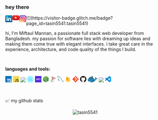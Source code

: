 ### hey there

<a href="https://www.linkedin.com/in/miftaul-mannan-tasin-566543107/">
  <img align="left" alt="Miftaul's LinkedIN" width="22px" src="icons/linkedin.png" />
</a>
<a href="https://www.youtube.com/channel/UClvrUclYSGX_MZPOF6ySG6A">
  <img align="left" alt="Miftaul's Instagram" width="22px" src="icons/youtube.png" />
</a>
<a href="https://www.instagram.com/mm_tasin/">
  <img align="left" alt="Miftaul's Instagram" width="22px" src="icons/instagram.png" />
</a>
![](https://visitor-badge.glitch.me/badge?page_id=tasin5541.tasin5541)

<br />

hi, I'm Miftaul Mannan, a passionate full stack web developer from Bangladesh. my passion for software lies with dreaming up ideas and making them come true with elegant interfaces. i take great care in the experience, architecture, and code quality of the things I build.

<br />

**languages and tools:**

<code><img height="20" src="icons/typescript.png"></code>
<code><img height="20" src="icons/javascript.png"></code>
<code><img height="20" src="icons/cpp.png"></code>
<code><img height="20" src="icons/react.png"></code>
<code><img height="20" src="icons/dotnet.png"></code>
<code><img height="20" src="icons/nodejs.png"></code>
<code><img height="20" src="icons/sqlserver.png"></code>
<code><img height="20" src="icons/mysql.png"></code>
<code><img height="20" src="icons/firebase.png"></code>
<code><img height="20" src="icons/git.png"></code>
<code><img height="20" src="icons/github.png"></code>
<code><img height="20" src="icons/docker.png"></code>
<code><img height="20" src="icons/azure.png"></code>
<code><img height="20" src="icons/vscode.png"></code>

<br />

📈 my github stats

<p align="center"> <img src="https://github-readme-stats.tasin5541.vercel.app/api?username=Tasin5541&show_icons=true&count_private=true&include_all_commits=true" alt="tasin5541" />
